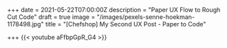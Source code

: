 +++
date = 2021-05-22T07:00:00Z
description = "Paper UX Flow to Rough Cut Code"
draft = true
image = "/images/pexels-senne-hoekman-1178498.jpg"
title = "[Chefshop] My Second UX Post - Paper to Code"

+++
{{< youtube aFfbpGpR_G4 >}}